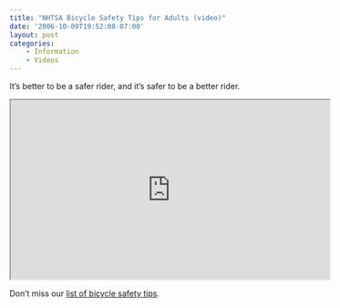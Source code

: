 ```yaml
---
title: "NHTSA Bicycle Safety Tips for Adults (video)"
date: '2006-10-09T19:52:08-07:00'
layout: post
categories:
    - Information
    - Videos
---
```


It’s better to be a safer rider, and it’s safer to be a better rider.

<iframe width="560" height="315" src="https://www.youtube.com/embed/jdrrxIpQpt4?si=KOLwDuUZCIONS_7A" title="NHTSA Bicycle Safety Tips For Adults" allow="accelerometer; autoplay; clipboard-write; encrypted-media; gyroscope; picture-in-picture; web-share" referrerpolicy="strict-origin-when-cross-origin" allowfullscreen></iframe>

Don’t miss our [list of bicycle safety tips](/re-cycling/bicycle-safety-tips/).
